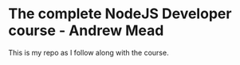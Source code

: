 # The complete NodeJS Developer course - Andrew Mead

This is my repo as I follow along with the course.
